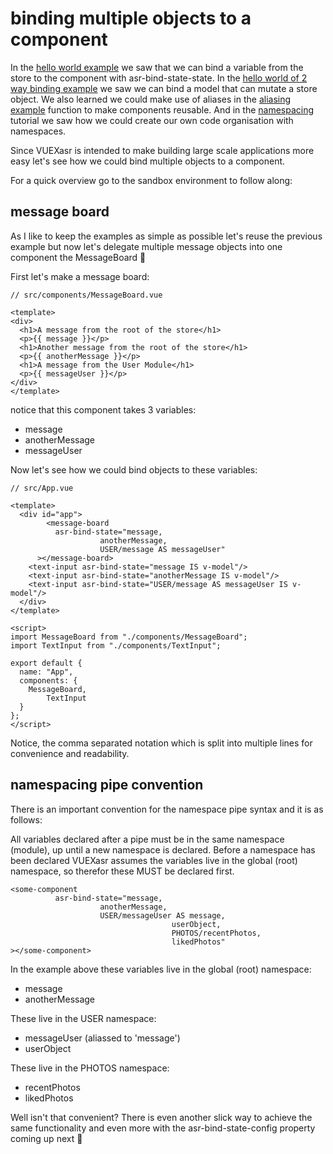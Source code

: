 # binding multiple objects to a component

In the [hello world example](https://www.notion.so/hello-world-example-f301739ea9f743959fd6f741d14d3a47) we saw that we can bind a variable from the store to the component with asr-bind-state-state. In the [hello world of 2 way binding example](https://www.notion.so/hello-world-of-2-way-binding-0745851653ab4ac8b07e42d088961689) we saw we can bind a model that can mutate a store object. We also learned we could make use of aliases in the [aliasing example](https://www.notion.so/aliasing-1221d6b07fa1480198d8284b0743c521) function to make components reusable. And in the [namespacing](https://www.notion.so/namespacing-1c0724cae0ab45bf9aa8009df2b25fca) tutorial we saw how we could create our own code organisation with namespaces.

Since VUEXasr is intended to make building large scale applications more easy let's see how we could bind multiple objects to a component.

For a quick overview go to the sandbox environment to follow along:

[](https://codesandbox.io/s/manual-binding-multiple-objects-to-a-component-1pitc)

## message board

As I like to keep the examples as simple as possible let's reuse the previous example but now let's delegate multiple message objects into one component the MessageBoard 🤘

First let's make a message board:

    // src/components/MessageBoard.vue
    
    <template>
    <div>
      <h1>A message from the root of the store</h1>
      <p>{{ message }}</p>
      <h1>Another message from the root of the store</h1>
      <p>{{ anotherMessage }}</p>
      <h1>A message from the User Module</h1>
      <p>{{ messageUser }}</p>
    </div>
    </template>

notice that this component takes 3 variables:

- message
- anotherMessage
- messageUser

Now let's see how we could bind objects to these variables:

    // src/App.vue
    
    <template>
      <div id="app">
    		<message-board
    	      asr-bind-state="message, 
    	                anotherMessage, 
    	                USER/message AS messageUser"
    	  ></message-board>
        <text-input asr-bind-state="message IS v-model"/>
        <text-input asr-bind-state="anotherMessage IS v-model"/>
        <text-input asr-bind-state="USER/message AS messageUser IS v-model"/>
      </div>
    </template>
    
    <script>
    import MessageBoard from "./components/MessageBoard";
    import TextInput from "./components/TextInput";
    
    export default {
      name: "App",
      components: {
        MessageBoard,
    		TextInput
      }
    };
    </script>

Notice, the comma separated notation which is split into multiple lines for convenience and readability.

## namespacing pipe convention

There is an important convention for the namespace pipe syntax and it is as follows:

All variables declared after a pipe must be in the same namespace (module), up until a new namespace is declared. Before a namespace has been declared VUEXasr assumes the variables live in the global (root) namespace, so therefor these MUST be declared first. 

    <some-component
    	      asr-bind-state="message, 
    	                anotherMessage, 
    	                USER/messageUser AS message,
    									userObject,
    									PHOTOS/recentPhotos,
    									likedPhotos"
    ></some-component>

In the example above these variables live in the global (root) namespace:

- message
- anotherMessage

These live in the USER namespace:

- messageUser (aliassed to 'message')
- userObject

These live in the PHOTOS namespace:

- recentPhotos
- likedPhotos

Well isn't that convenient? There is even another slick way to achieve the same functionality and even more with the asr-bind-state-config property coming up next 💪